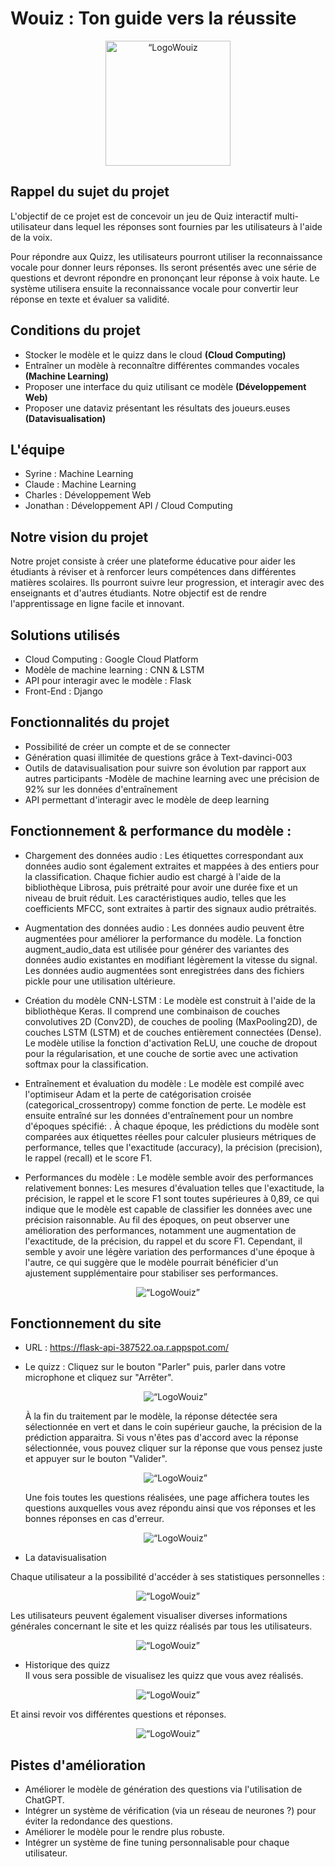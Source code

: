 # Wouiz : Ton guide vers la réussite
<div style="text-align:center;">
    <img src="./img/logo.png" alt= “LogoWouiz height=200 width=200>
</div>

## Rappel du sujet du projet

L'objectif de ce projet est de concevoir un jeu de Quiz interactif multi-utilisateur dans lequel les réponses sont fournies par les utilisateurs à l'aide de la voix.

Pour répondre aux Quizz, les utilisateurs pourront utiliser la reconnaissance vocale pour donner leurs réponses. Ils seront présentés avec une série de
questions et devront répondre en prononçant leur réponse à voix haute. Le système utilisera ensuite la reconnaissance vocale pour convertir leur réponse en texte et
évaluer sa validité.

## Conditions du projet
- Stocker le modèle et le quizz dans le cloud **(Cloud Computing)**
- Entraîner un modèle à reconnaître différentes commandes vocales **(Machine Learning)**
- Proposer une interface du quiz utilisant ce modèle **(Développement Web)**
- Proposer une dataviz présentant les résultats des joueurs.euses **(Datavisualisation)**


## L'équipe
- Syrine : Machine Learning
- Claude : Machine Learning
- Charles : Développement Web
- Jonathan : Développement API / Cloud Computing


## Notre vision du projet

Notre projet consiste à créer une plateforme éducative pour aider les étudiants à réviser et à renforcer leurs compétences dans différentes matières scolaires. Ils pourront suivre leur progression, et interagir avec des enseignants et d'autres étudiants. Notre objectif est de rendre l'apprentissage en ligne facile et innovant. 

## Solutions utilisés
- Cloud Computing : Google Cloud Platform 
- Modèle de machine learning : CNN & LSTM
- API pour interagir avec le modèle : Flask
- Front-End : Django

## Fonctionnalités du projet 
- Possibilité de créer un compte et de se connecter
- Génération quasi illimitée de questions grâce à Text-davinci-003
- Outils de datavisualisation pour suivre son évolution par rapport aux autres participants
-Modèle de machine learning avec une précision de 92% sur les données d'entraînement
- API permettant d'interagir avec le modèle de deep learning

## Fonctionnement & performance du modèle :
 
- Chargement des données audio :
		Les étiquettes correspondant aux données audio sont également extraites et mappées à des entiers pour la classification.
		Chaque fichier audio est chargé à l'aide de la bibliothèque Librosa, puis prétraité pour avoir une durée fixe et un niveau de bruit réduit.
		Les caractéristiques audio, telles que les coefficients MFCC, sont extraites à partir des signaux audio prétraités.
	
- Augmentation des données audio :
		Les données audio peuvent être augmentées pour améliorer la performance du modèle.
		La fonction augment_audio_data est utilisée pour générer des variantes des données audio existantes en modifiant légèrement la vitesse du signal.
		Les données audio augmentées sont enregistrées dans des fichiers pickle pour une utilisation ultérieure.

- Création du modèle CNN-LSTM :
		Le modèle est construit à l'aide de la bibliothèque Keras.
		Il comprend une combinaison de couches convolutives 2D (Conv2D), de couches de pooling (MaxPooling2D), de couches LSTM (LSTM) et de couches entièrement connectées (Dense).
		Le modèle utilise la fonction d'activation ReLU, une couche de dropout pour la régularisation, et une couche de sortie avec une activation softmax pour la classification.

- Entraînement et évaluation du modèle :
		Le modèle est compilé avec l'optimiseur Adam et la perte de catégorisation croisée (categorical_crossentropy) comme fonction de perte.
		Le modèle est ensuite entraîné sur les données d'entraînement pour un nombre d'époques spécifié:
		. À chaque époque, les prédictions du modèle sont comparées aux étiquettes réelles pour calculer plusieurs métriques de performance, telles que l'exactitude (accuracy), la précision (precision), le rappel (recall) et le score F1.

- Performances du modèle :
		Le modèle semble avoir des performances relativement bonnes: Les mesures d'évaluation telles que l'exactitude, la précision, le rappel et le score F1 sont toutes supérieures à 0,89, ce qui indique que le modèle est capable de classifier les données avec une précision raisonnable.
		Au fil des époques, on peut observer une amélioration des performances, notamment une augmentation de l'exactitude, de la précision, du rappel et du score F1. 
		Cependant, il semble y avoir une légère variation des performances d'une époque à l'autre, ce qui suggère que le modèle pourrait bénéficier d'un ajustement supplémentaire pour stabiliser ses performances.

<div style="text-align:center;">
    <img src="./img/Data_model.png" alt= “LogoWouiz”>
</div>

## Fonctionnement du site
- URL : https://flask-api-387522.oa.r.appspot.com/
- Le quizz : 
    Cliquez sur le bouton "Parler" puis, parler dans votre microphone et cliquez sur "Arrêter". 
    <div style="text-align:center;">
        <img src="./img/Parler_quizz.png" alt= “LogoWouiz”>
    </div>
     
    À la fin du traitement par le modèle, la réponse détectée sera sélectionnée en vert et dans le coin supérieur gauche, la précision de la prédiction apparaitra. Si vous n'êtes pas d'accord avec la réponse sélectionnée, vous pouvez cliquer sur la réponse que vous pensez juste et appuyer sur le bouton "Valider".

    <div style="text-align:center;">
        <img src="./img/Changer_reponse.png" alt= “LogoWouiz”>
    </div>

    Une fois toutes les questions réalisées, une page affichera toutes les questions auxquelles vous avez répondu ainsi que vos réponses et les bonnes réponses en cas d'erreur.
    <div style="text-align:center;">
        <img src="./img/Affiche_resultat.png" alt= “LogoWouiz”>
    </div>

- La datavisualisation

Chaque utilisateur a la possibilité d'accéder à ses statistiques personnelles : 
<div style="text-align:center;">
    <img src="./img/Dashboard_User.png" alt= “LogoWouiz”>
</div>

Les utilisateurs peuvent également visualiser diverses informations générales concernant le site et les quizz réalisés par tous les utilisateurs.
<div style="text-align:center;">
    <img src="./img/DashboardDataviz.png" alt= “LogoWouiz”>
</div>

- Historique des quizz  
Il vous sera possible de visualisez les quizz que vous avez réalisés.

<div style="text-align:center;">
    <img src="./img/Quizz_passés.png" alt= “LogoWouiz”>
</div>

Et ainsi revoir vos différentes questions et réponses.
<div style="text-align:center;">
    <img src="./img/DétailsQuizz.png" alt= “LogoWouiz”>
</div>

## Pistes d'amélioration

- Améliorer le modèle de génération des questions via l'utilisation de ChatGPT.
- Intégrer un système de vérification (via un réseau de neurones ?) pour éviter la redondance des questions.
- Améliorer le modèle pour le rendre plus robuste.
- Intégrer un système de fine tuning personnalisable pour chaque utilisateur.